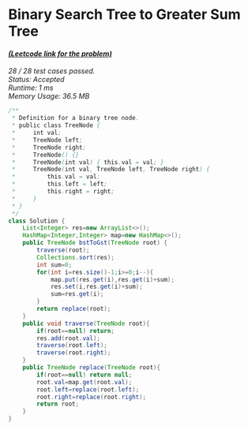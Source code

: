 # **Binary Search Tree to Greater Sum Tree**

#### [_(Leetcode link for the problem)_](https://leetcode.com/problems/binary-search-tree-to-greater-sum-tree/)

_28 / 28 test cases passed.  
Status: Accepted  
Runtime: 1 ms  
Memory Usage: 36.5 MB_

```java
/**
 * Definition for a binary tree node.
 * public class TreeNode {
 *     int val;
 *     TreeNode left;
 *     TreeNode right;
 *     TreeNode() {}
 *     TreeNode(int val) { this.val = val; }
 *     TreeNode(int val, TreeNode left, TreeNode right) {
 *         this.val = val;
 *         this.left = left;
 *         this.right = right;
 *     }
 * }
 */
class Solution {
    List<Integer> res=new ArrayList<>();
    HashMap<Integer,Integer> map=new HashMap<>();
    public TreeNode bstToGst(TreeNode root) {
        traverse(root);
        Collections.sort(res);
        int sum=0;
        for(int i=res.size()-1;i>=0;i--){
            map.put(res.get(i),res.get(i)+sum);
            res.set(i,res.get(i)+sum);
            sum=res.get(i);
        }
        return replace(root);
    }
    public void traverse(TreeNode root){
        if(root==null) return;
        res.add(root.val);
        traverse(root.left);
        traverse(root.right);
    }
    public TreeNode replace(TreeNode root){
        if(root==null) return null;
        root.val=map.get(root.val);
        root.left=replace(root.left);
        root.right=replace(root.right);
        return root;
    }
}
```

